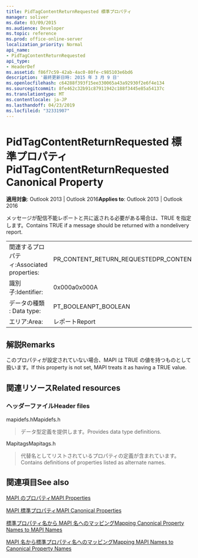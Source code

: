 ```yaml
---
title: PidTagContentReturnRequested 標準プロパティ
manager: soliver
ms.date: 03/09/2015
ms.audience: Developer
ms.topic: reference
ms.prod: office-online-server
localization_priority: Normal
api_name:
- PidTagContentReturnRequested
api_type:
- HeaderDef
ms.assetid: f86f7c59-42ab-4ac0-80fe-c985103e6bd6
description: '最終更新日時: 2015 年 3 月 9 日'
ms.openlocfilehash: c64288f393f15ee330065a43a92930f2e6f4e134
ms.sourcegitcommit: 8fe462c32b91c87911942c188f3445e85a54137c
ms.translationtype: MT
ms.contentlocale: ja-JP
ms.lasthandoff: 04/23/2019
ms.locfileid: "32331907"
---
```

# <a name="pidtagcontentreturnrequested-canonical-property"></a><span data-ttu-id="9b005-103">PidTagContentReturnRequested 標準プロパティ</span><span class="sxs-lookup"><span data-stu-id="9b005-103">PidTagContentReturnRequested Canonical Property</span></span>

  
  
<span data-ttu-id="9b005-104">**適用対象**: Outlook 2013 | Outlook 2016</span><span class="sxs-lookup"><span data-stu-id="9b005-104">**Applies to**: Outlook 2013 | Outlook 2016</span></span> 
  
<span data-ttu-id="9b005-105">メッセージが配信不能レポートと共に返される必要がある場合は、TRUE を指定します。</span><span class="sxs-lookup"><span data-stu-id="9b005-105">Contains TRUE if a message should be returned with a nondelivery report.</span></span> 
  
|||
|:-----|:-----|
|<span data-ttu-id="9b005-106">関連するプロパティ:</span><span class="sxs-lookup"><span data-stu-id="9b005-106">Associated properties:</span></span>  <br/> |<span data-ttu-id="9b005-107">PR_CONTENT_RETURN_REQUESTED</span><span class="sxs-lookup"><span data-stu-id="9b005-107">PR_CONTENT_RETURN_REQUESTED</span></span>  <br/> |
|<span data-ttu-id="9b005-108">識別子:</span><span class="sxs-lookup"><span data-stu-id="9b005-108">Identifier:</span></span>  <br/> |<span data-ttu-id="9b005-109">0x000a</span><span class="sxs-lookup"><span data-stu-id="9b005-109">0x000A</span></span>  <br/> |
|<span data-ttu-id="9b005-110">データの種類 : </span><span class="sxs-lookup"><span data-stu-id="9b005-110">Data type:</span></span>  <br/> |<span data-ttu-id="9b005-111">PT_BOOLEAN</span><span class="sxs-lookup"><span data-stu-id="9b005-111">PT_BOOLEAN</span></span>  <br/> |
|<span data-ttu-id="9b005-112">エリア:</span><span class="sxs-lookup"><span data-stu-id="9b005-112">Area:</span></span>  <br/> |<span data-ttu-id="9b005-113">レポート</span><span class="sxs-lookup"><span data-stu-id="9b005-113">Report</span></span>  <br/> |
   
## <a name="remarks"></a><span data-ttu-id="9b005-114">解説</span><span class="sxs-lookup"><span data-stu-id="9b005-114">Remarks</span></span>

<span data-ttu-id="9b005-115">このプロパティが設定されていない場合、MAPI は TRUE の値を持つものとして扱います。</span><span class="sxs-lookup"><span data-stu-id="9b005-115">If this property is not set, MAPI treats it as having a TRUE value.</span></span> 
  
## <a name="related-resources"></a><span data-ttu-id="9b005-116">関連リソース</span><span class="sxs-lookup"><span data-stu-id="9b005-116">Related resources</span></span>

### <a name="header-files"></a><span data-ttu-id="9b005-117">ヘッダーファイル</span><span class="sxs-lookup"><span data-stu-id="9b005-117">Header files</span></span>

<span data-ttu-id="9b005-118">mapidefs.h</span><span class="sxs-lookup"><span data-stu-id="9b005-118">Mapidefs.h</span></span>
  
> <span data-ttu-id="9b005-119">データ型定義を提供します。</span><span class="sxs-lookup"><span data-stu-id="9b005-119">Provides data type definitions.</span></span>
    
<span data-ttu-id="9b005-120">Mapitags</span><span class="sxs-lookup"><span data-stu-id="9b005-120">Mapitags.h</span></span>
  
> <span data-ttu-id="9b005-121">代替名としてリストされているプロパティの定義が含まれています。</span><span class="sxs-lookup"><span data-stu-id="9b005-121">Contains definitions of properties listed as alternate names.</span></span>
    
## <a name="see-also"></a><span data-ttu-id="9b005-122">関連項目</span><span class="sxs-lookup"><span data-stu-id="9b005-122">See also</span></span>



[<span data-ttu-id="9b005-123">MAPI のプロパティ</span><span class="sxs-lookup"><span data-stu-id="9b005-123">MAPI Properties</span></span>](mapi-properties.md)
  
[<span data-ttu-id="9b005-124">MAPI 標準プロパティ</span><span class="sxs-lookup"><span data-stu-id="9b005-124">MAPI Canonical Properties</span></span>](mapi-canonical-properties.md)
  
[<span data-ttu-id="9b005-125">標準プロパティ名から MAPI 名へのマッピング</span><span class="sxs-lookup"><span data-stu-id="9b005-125">Mapping Canonical Property Names to MAPI Names</span></span>](mapping-canonical-property-names-to-mapi-names.md)
  
[<span data-ttu-id="9b005-126">MAPI 名から標準プロパティ名へのマッピング</span><span class="sxs-lookup"><span data-stu-id="9b005-126">Mapping MAPI Names to Canonical Property Names</span></span>](mapping-mapi-names-to-canonical-property-names.md)

